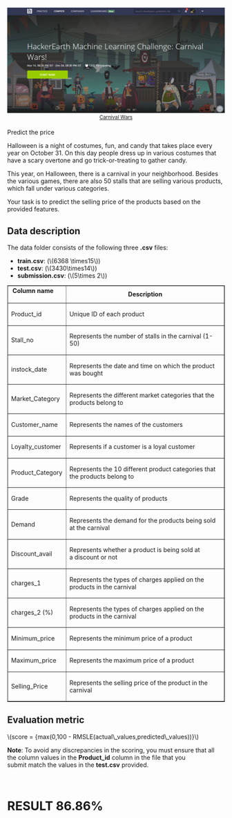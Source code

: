  <p align="center">
    <img src="SRC/front.png", width="1400">
    <br>
    <sup><a href="https://www.hackerearth.com/challenges/competitive/hackerearth-machine-learning-challenge-predict-selling-price/problems/" target="_blank">Carnival Wars</a></sup>
</p>



<span class="light"></span>
<span class="dark"> Predict the price</span>
                        </div>
                        


<p>Halloween is a night of costumes, fun, and candy that takes place every year on October 31. On&nbsp;this day people dress up in various costumes that have a scary overtone and go&nbsp;trick-or-treating to gather candy.</p>

<p>This year, on Halloween,&nbsp;there is a&nbsp;carnival in your neighborhood. Besides the various games, there are also 50 stalls that are selling various products, which fall under&nbsp;various categories.</p>

<p>Your task is to predict the selling price of the products based on the provided features.&nbsp;</p>

<h2><strong>Data description</strong></h2>

<p>The data folder consists of the following three&nbsp;<strong>.csv</strong> files:</p>

<ul>
	<li><strong>train.csv</strong>:&nbsp;(<span class="mathjax-latex">\(6368 \times15\)</span>)</li>
	<li><strong>test.csv</strong>:&nbsp;(<span class="mathjax-latex">\(3430\times14\)</span>)</li>
	<li><strong>submission.csv</strong>: (<span class="mathjax-latex">\(5\times 2\)</span>)</li>
</ul>

<table border="1">
	<tbody>
		<tr>
			<td style="text-align:center"><strong>Column name&nbsp;&nbsp;&nbsp;&nbsp;&nbsp; &nbsp;</strong></td>
			<td style="text-align:center"><strong>Description</strong></td>
		</tr>
		<tr>
			<td>
			<p>Product_id</p>
			</td>
			<td>
			<p>Unique ID of each product</p>
			</td>
		</tr>
		<tr>
			<td>
			<p>Stall_no</p>
			</td>
			<td>
			<p>Represents the number of stalls in the carnival (1-50)</p>
			</td>
		</tr>
		<tr>
			<td>
			<p>instock_date</p>
			</td>
			<td>
			<p>Represents the date and time on&nbsp;which the product was bought</p>
			</td>
		</tr>
		<tr>
			<td>
			<p>Market_Category</p>
			</td>
			<td>
			<p>Represents the different market categories that the products belong to</p>
			</td>
		</tr>
		<tr>
			<td>
			<p>Customer_name</p>
			</td>
			<td>
			<p>Represents the names of the customers</p>
			</td>
		</tr>
		<tr>
			<td>
			<p>Loyalty_customer</p>
			</td>
			<td>
			<p>Represents if a customer is a loyal customer</p>
			</td>
		</tr>
		<tr>
			<td>
			<p>Product_Category</p>
			</td>
			<td>
			<p>Represents the 10 different product categories that the products belong to</p>
			</td>
		</tr>
		<tr>
			<td>
			<p>Grade</p>
			</td>
			<td>
			<p>Represents the quality of products</p>
			</td>
		</tr>
		<tr>
			<td>
			<p>Demand</p>
			</td>
			<td>
			<p>Represents the demand for the products being sold at&nbsp;the carnival</p>
			</td>
		</tr>
		<tr>
			<td>
			<p>Discount_avail</p>
			</td>
			<td>
			<p>Represents whether a product is being sold at a&nbsp;discount or not</p>
			</td>
		</tr>
		<tr>
			<td>
			<p>charges_1</p>
			</td>
			<td>
			<p>Represents the&nbsp;types of charges applied on the products in the carnival</p>
			</td>
		</tr>
		<tr>
			<td>
			<p>charges_2 (%)</p>
			</td>
			<td>
			<p>Represents the&nbsp;types of charges applied on the products in the carnival</p>
			</td>
		</tr>
		<tr>
			<td>
			<p>Minimum_price</p>
			</td>
			<td>
			<p>Represents the minimum price of a product</p>
			</td>
		</tr>
		<tr>
			<td>
			<p>Maximum_price</p>
			</td>
			<td>
			<p>Represents the maximum price of a product</p>
			</td>
		</tr>
		<tr>
			<td>
			<p>Selling_Price</p>
			</td>
			<td>
			<p>Represents the selling price of the product in the carnival</p>
			</td>
		</tr>
	</tbody>
</table>

<h2><strong>Evaluation metric</strong></h2>

<p><span class="mathjax-latex">\(score = {max(0,100 - RMSLE(actual\_values,predicted\_values))}\)</span></p>

<p><strong>Note</strong>: To avoid any discrepancies in the scoring, you must&nbsp;ensure that all the column values in the&nbsp;<strong>Product_id</strong>&nbsp;column in the file that you submit&nbsp;match the values in the&nbsp;<strong>test.csv</strong>&nbsp;provided.</p>

<p>&nbsp;</p>


# RESULT 86.86%

